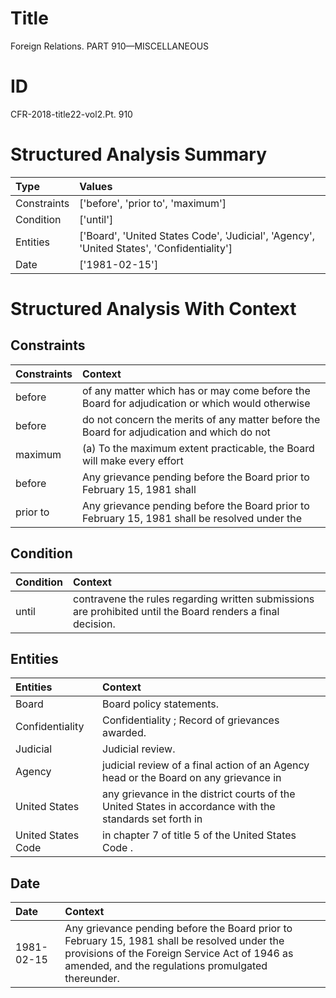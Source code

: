 # Title

 Foreign Relations. PART 910—MISCELLANEOUS


# ID

 CFR-2018-title22-vol2.Pt. 910


# Structured Analysis Summary

| Type        | Values                                                                                    |
|:------------|:------------------------------------------------------------------------------------------|
| Constraints | ['before', 'prior to', 'maximum']                                                         |
| Condition   | ['until']                                                                                 |
| Entities    | ['Board', 'United States Code', 'Judicial', 'Agency', 'United States', 'Confidentiality'] |
| Date        | ['1981-02-15']                                                                            |


# Structured Analysis With Context

 


## Constraints

| Constraints   | Context                                                                                        |
|:--------------|:-----------------------------------------------------------------------------------------------|
| before        | of any matter which has or may come before the Board for adjudication or which would otherwise |
| before        | do not concern the merits of any matter before the Board for adjudication and which do not     |
| maximum       | (a) To the  maximum extent practicable, the Board will make every effort                       |
| before        | Any grievance pending  before the Board prior to February 15, 1981 shall                       |
| prior to      | Any grievance pending before the Board  prior to February 15, 1981 shall be resolved under the |


## Condition

| Condition   | Context                                                                                                      |
|:------------|:-------------------------------------------------------------------------------------------------------------|
| until       | contravene the rules regarding written submissions are prohibited until  the Board renders a final decision. |


## Entities

| Entities           | Context                                                                                                 |
|:-------------------|:--------------------------------------------------------------------------------------------------------|
| Board              | Board  policy statements.                                                                               |
| Confidentiality    | Confidentiality ; Record of grievances awarded.                                                         |
| Judicial           | Judicial  review.                                                                                       |
| Agency             | judicial review of a final action of an Agency head or the Board on any grievance in                    |
| United States      | any grievance in the district courts of the United States in accordance with the standards set forth in |
| United States Code | in chapter 7 of title 5 of the United States Code .                                                     |


## Date

| Date       | Context                                                                                                                                                                                             |
|:-----------|:----------------------------------------------------------------------------------------------------------------------------------------------------------------------------------------------------|
| 1981-02-15 | Any grievance pending before the Board prior to February 15, 1981 shall be resolved under the provisions of the Foreign Service Act of 1946 as amended, and the regulations promulgated thereunder. |


